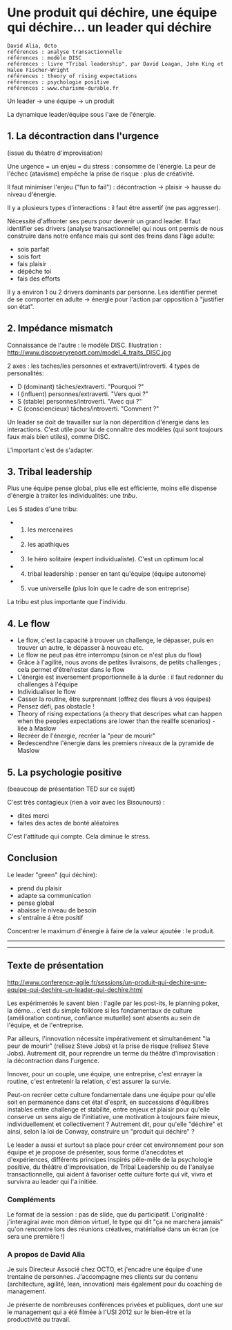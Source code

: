 # Une produit qui déchire, une équipe qui déchire... un leader qui déchire
    David Alia, Octo
    références : analyse transactionnelle
    références : modèle DISC
    références : livre "Tribal leadership", par David Loagan, John King et Halee Fischer-Wright
    références : theory of rising expectations
    références : psychologie positive
    références : www.charisme-durable.fr

Un leader -> une équipe -> un produit

La dynamique leader/équipe sous l'axe de l'énergie.

## 1. La décontraction dans l'urgence
(issue du théatre d'improvisation)

Une urgence = un enjeu = du stress : consomme de l'énergie.
La peur de l'échec (atavisme) empêche la prise de risque : plus de créativité.

Il faut minimiser l'enjeu ("fun to fail") : décontraction -> plaisir -> hausse du niveau d'énergie.

Il y a plusieurs types d'interactions : il faut être assertif (ne pas aggresser).

Nécessité d'affronter ses peurs pour devenir un grand leader. Il faut identifier ses drivers (analyse transactionnelle) qui nous ont permis de nous construire dans notre enfance mais qui sont des freins dans l'âge adulte:
* sois parfait
* sois fort
* fais plaisir
* dépêche toi
* fais des efforts

Il y a environ 1 ou 2 drivers dominants par personne. Les identifier permet de se comporter en adulte -> énergie pour l'action par opposition à "justifier son état".

## 2. Impédance mismatch
Connaissance de l'autre : le modèle DISC. Illustration : http://www.discoveryreport.com/model_4_traits_DISC.jpg

2 axes : les taches/les personnes et extraverti/introverti. 4 types de personalités:
* D (dominant) tâches/extraverti. "Pourquoi ?"
* I (influent) personnes/extraverti. "Vers quoi ?"
* S (stable) personnes/introverti. "Avec qui ?"
* C (consciencieux) tâches/introverti. "Comment ?"

Un leader se doit de travailler sur la non déperdition d'énergie dans les interactions. C'est utile pour lui de connaître des modèles (qui sont toujours faux mais bien utiles), comme DISC.

L'important c'est de s'adapter.

## 3. Tribal leadership
Plus une équipe pense global, plus elle est efficiente, moins elle dispense d'énergie à traiter les individualités: une *tribu*.

Les 5 stades d'une tribu:
* 1. les mercenaires
* 2. les apathiques
* 3. le héro solitaire (expert individualiste). C'est un optimum local
* 4. tribal leadership : penser en tant qu'équipe (équipe autonome)
* 5. vue universelle (plus loin que le cadre de son entreprise)

La tribu est plus importante que l'individu.

## 4. Le flow
* Le flow, c'est la capacité à trouver un challenge, le dépasser, puis en trouver un autre, le dépasser à nouveau etc.
* Le flow ne peut pas être interrompu (sinon ce n'est plus du flow)
* Grâce à l'agilité, nous avons de petites livraisons, de petits challenges ; cela permet d'être/rester dans le flow
* L'énergie est inversement proportionnelle à la durée : il faut redonner du challenges à l'équipe
* Individualiser le flow
* Casser la routine, être surprennant (offrez des fleurs à vos équipes)
* Pensez défi, pas obstacle !
* Theory of rising expectations (a theory that descripes what can happen when the peoples expectations are lower than the reallfe scenarios) - liée à Maslow
* Recréer de l'énergie, recréer la "peur de mourir"
* Redescendhre l'énergie dans les premiers niveaux de la pyramide de Maslow

## 5. La psychologie positive
(beaucoup de présentation TED sur ce sujet)

C'est très contagieux (rien à voir avec les Bisounours) :
* dites merci
* faites des actes de bonté aléatoires

C'est l'attitude qui compte. Cela diminue le stress.

## Conclusion
Le leader "green" (qui déchire):
* prend du plaisir
* adapte sa communication
* pense global
* abaisse le niveau de besoin
* s'entraîne á être positif

Concentrer le maximum d'énergie à faire de la valeur ajoutée : le produit.



----
----
## Texte de présentation
http://www.conference-agile.fr/sessions/un-produit-qui-dechire-une-equipe-qui-dechire-un-leader-qui-dechire.html

Les expérimentés le savent bien : l'agile par les post-its, le planning poker, la démo... c'est du simple folklore si les fondamentaux de culture (amélioration continue, confiance mutuelle) sont absents au sein de l'équipe, et de l'entreprise.

Par ailleurs, l'innovation nécessite impérativement et simultanément "la peur de mourir" (relisez Steve Jobs) et la prise de risque (relisez Steve Jobs). Autrement dit, pour reprendre un terme du théâtre d'improvisation : la décontraction dans l'urgence.

Innover, pour un couple, une équipe, une entreprise, c'est enrayer la routine, c'est entretenir la relation, c'est assurer la survie.

Peut-on recréer cette culture fondamentale dans une équipe pour qu'elle soit en permanence dans cet état d'esprit, en successions d'équilibres instables entre challenge et stabilité, entre enjeux et plaisir pour qu'elle conserve un sens aigu de l'initiative, une motivation à toujours faire mieux, individuellement et collectivement ? Autrement dit, pour qu'elle "déchire" et ainsi, selon la loi de Conway, construire un "produit qui déchire" ?

Le leader a aussi et surtout sa place pour créer cet environnement pour son équipe et je propose de présenter, sous forme d'anecdotes et d'expériences, différents principes inspirés pêle-mêle de la psychologie positive, du théâtre d'improvisation, de Tribal Leadership ou de l'analyse transactionnelle, qui aident à favoriser cette culture forte qui vit, vivra et survivra au leader qui l'a initiée.

### Compléments
Le format de la session : pas de slide, que du participatif. L'originalité : j'interagirai avec mon démon virtuel, le type qui dit "ça ne marchera jamais" qu'on rencontre lors des réunions créatives, matérialisé dans un écran (ce sera une première !)

### A propos de David Alia
Je suis Directeur Associé chez OCTO, et j'encadre une équipe d'une trentaine de personnes. J'accompagne mes clients sur du contenu (architecture, agilité, lean, innovation) mais également pour du coaching de management.

Je présente de nombreuses conférences privées et publiques, dont une sur le management qui a été filmée à l'USI 2012 sur le bien-être et la productivité au travail.
